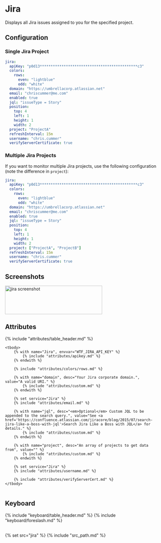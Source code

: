 # Jira

Displays all Jira issues assigned to you for the specified project.

## Configuration

### Single Jira Project

```yaml
jira:
  apiKey: "p0d13*********************************************c3"
  colors:
    rows:
      even: "lightblue"
      odd: "white"
  domain: "https://umbrellacorp.atlassian.net"
  email: "chriscummer@me.com"
  enabled: true
  jql: "issueType = Story"
  position:
    top: 4
    left: 1
    height: 1
    width: 2
  project: "ProjectA"
  refreshInterval: 15m
  username: "chris.cummer"
  verifyServerCertificate: true
```

### Multiple Jira Projects

If you want to monitor multiple Jira projects, use the following
configuration (note the difference in `project`):

```yaml
jira:
  apiKey: "p0d13*********************************************c3"
  colors:
    rows:
      even: "lightblue"
      odd: "white"
  domain: "https://umbrellacorp.atlassian.net"
  email: "chriscummer@me.com"
  enabled: true
  jql: "issueType = Story"
  position:
    top: 4
    left: 1
    height: 1
    width: 2
  project: ["ProjectA", "ProjectB"]
  refreshInterval: 15m
  username: "chris.cummer"
  verifyServerCertificate: true
```

## Screenshots

<img class="screenshot" src="/assets/modules/jira.png" width="320" height="94" alt="jira screenshot" />

## Attributes

<table>
    {% include "attributes/table_header.md" %}

    <tbody>
        {% with name="Jira", envvar="WTF_JIRA_API_KEY" %}
            {% include "attributes/apikey.md" %}
        {% endwith %}

        {% include "attributes/colors/rows.md" %}

        {% with name="domain", desc="Your Jira corporate domain.", value="A valid URI." %}
            {% include "attributes/custom.md" %}
        {% endwith %}

        {% set service="Jira" %}
        {% include "attributes/email.md" %}

        {% with name="jql", desc="<em>Optional</em> Custom JQL to be appended to the search query.", value="See <a href='https://confluence.atlassian.com/jiracore/blog/2015/07/search-jira-like-a-boss-with-jql'>Search Jira Like a Boss with JQL</a> for details." %}
            {% include "attributes/custom.md" %}
        {% endwith %}

        {% with name="project", desc="An array of projects to get data from", value="" %}
            {% include "attributes/custom.md" %}
        {% endwith %}

        {% set service="Jira" %}
        {% include "attributes/username.md" %}

        {% include "attributes/verifyServerCert.md" %}
    </tbody>
</table>

## Keyboard

<table>
  {% include "keyboard/table_header.md" %}

  <tbody>
    {% include "keyboard/foreslash.md" %}

  </tbody>
</table>

{% set src="jira" %}
{% include "src_path.md" %}
